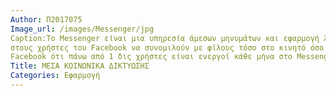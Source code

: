 ```yaml
---
Author: Π2017075
Image_url: /images/Messenger/jpg
Caption:To Messenger είναι μια υπηρεσία άμεσων μηνυμάτων και εφαρμογή λογισμικού που παρέχει το κείμενο και η φωνή. Το Messenger επιτρέπει
στους χρήστες του Facebook να συνομιλούν με φίλους τόσο στο κινητό όσο και στην κεντρική ιστοσελίδα. Έχει σημειωθεί, μάλιστα, από το
Facebook ότι πάνω από 1 δις χρήστες είναι ενεργοί κάθε μήνα στο Messenger. Η πρώτη του έκδοση ήταν το 2011.
Title: ΜΕΣΑ ΚΟΙΝΩΝΙΚΑ ΔΙΚΤΥΩΣΗΣ
Categories: Εφαρμογή
---
```

